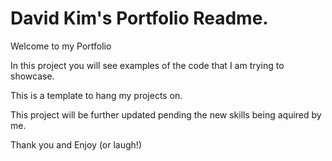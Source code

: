 # David Kim's Portfolio Readme.

Welcome to my Portfolio

In this project you will see examples of the code that I am trying to showcase.

This is a template to hang my projects on.

This project will be further updated pending the new skills being aquired by me.

Thank you and Enjoy (or laugh!)
